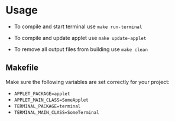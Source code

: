 # Usage
- To compile and start terminal use
	`make run-terminal`

- To compile and update applet use
	`make update-applet`

- To remove all output files from building use
	`make clean`

## Makefile
Make sure the following variables are set correctly for your project:
- `APPLET_PACKAGE=applet`
- `APPLET_MAIN_CLASS=SomeApplet`
- `TERMINAL_PACKAGE=terminal`
- `TERMINAL_MAIN_CLASS=SomeTerminal`

